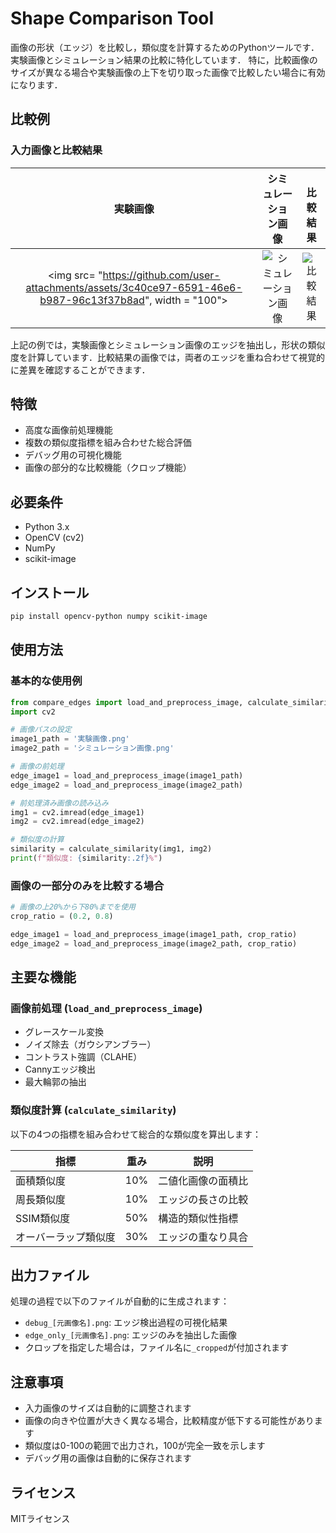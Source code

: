 # Shape Comparison Tool

画像の形状（エッジ）を比較し，類似度を計算するためのPythonツールです．実験画像とシミュレーション結果の比較に特化しています．
特に，比較画像のサイズが異なる場合や実験画像の上下を切り取った画像で比較したい場合に有効になります．

## 比較例

### 入力画像と比較結果
| 実験画像 | シミュレーション画像 |　比較結果 |
|:--------:|:------------------:|:----------------:|
| <img src= "https://github.com/user-attachments/assets/3c40ce97-6591-46e6-b987-96c13f37b8ad", width = "100">| ![シミュレーション画像](https://github.com/user-attachments/assets/c3b8630f-afd1-4e74-8dab-60f0273d5e1d) |![比較結果](https://github.com/user-attachments/assets/a6e0a075-0319-42d4-891b-3b07b5f9e0a3)|


上記の例では，実験画像とシミュレーション画像のエッジを抽出し，形状の類似度を計算しています．比較結果の画像では，両者のエッジを重ね合わせて視覚的に差異を確認することができます．

## 特徴

- 高度な画像前処理機能
- 複数の類似度指標を組み合わせた総合評価
- デバッグ用の可視化機能
- 画像の部分的な比較機能（クロップ機能）

## 必要条件

- Python 3.x
- OpenCV (cv2)
- NumPy
- scikit-image

## インストール

```bash
pip install opencv-python numpy scikit-image
```

## 使用方法

### 基本的な使用例

```python
from compare_edges import load_and_preprocess_image, calculate_similarity
import cv2

# 画像パスの設定
image1_path = '実験画像.png'
image2_path = 'シミュレーション画像.png'

# 画像の前処理
edge_image1 = load_and_preprocess_image(image1_path)
edge_image2 = load_and_preprocess_image(image2_path)

# 前処理済み画像の読み込み
img1 = cv2.imread(edge_image1)
img2 = cv2.imread(edge_image2)

# 類似度の計算
similarity = calculate_similarity(img1, img2)
print(f"類似度: {similarity:.2f}%")
```

### 画像の一部分のみを比較する場合

```python
# 画像の上20%から下80%までを使用
crop_ratio = (0.2, 0.8)

edge_image1 = load_and_preprocess_image(image1_path, crop_ratio)
edge_image2 = load_and_preprocess_image(image2_path, crop_ratio)
```

## 主要な機能

### 画像前処理 (`load_and_preprocess_image`)
- グレースケール変換
- ノイズ除去（ガウシアンブラー）
- コントラスト強調（CLAHE）
- Cannyエッジ検出
- 最大輪郭の抽出

### 類似度計算 (`calculate_similarity`)
以下の4つの指標を組み合わせて総合的な類似度を算出します：

| 指標 | 重み | 説明 |
|------|------|------|
| 面積類似度 | 10% | 二値化画像の面積比 |
| 周長類似度 | 10% | エッジの長さの比較 |
| SSIM類似度 | 50% | 構造的類似性指標 |
| オーバーラップ類似度 | 30% | エッジの重なり具合 |

## 出力ファイル

処理の過程で以下のファイルが自動的に生成されます：

- `debug_[元画像名].png`: エッジ検出過程の可視化結果
- `edge_only_[元画像名].png`: エッジのみを抽出した画像
- クロップを指定した場合は，ファイル名に`_cropped`が付加されます

## 注意事項

- 入力画像のサイズは自動的に調整されます
- 画像の向きや位置が大きく異なる場合，比較精度が低下する可能性があります
- 類似度は0-100の範囲で出力され，100が完全一致を示します
- デバッグ用の画像は自動的に保存されます

## ライセンス

MITライセンス

